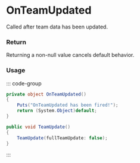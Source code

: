 # OnTeamUpdated
<Badge type="info" text="Team"/><Badge type="danger" text="Carbon Compatible"/><Badge type="warning" text="Oxide Compatible"/>
Called after team data has been updated.

### Return
Returning a non-null value cancels default behavior.

### Usage
::: code-group
```csharp [Example]
private object OnTeamUpdated()
{
	Puts("OnTeamUpdated has been fired!");
	return (System.Object)default;
}
```
```csharp [Source — Assembly-CSharp @ BasePlayer]
public void TeamUpdate()
{
	TeamUpdate(fullTeamUpdate: false);
}

```
:::
